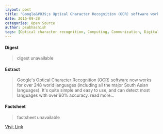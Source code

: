 ```yaml
---
layout: post
title: "Google&#039;s Optical Character Recognition (OCR) software works for 248+ languages"
date: 2015-09-28
categories: Open Source
author: psubhashish
tags: [Optical character recognition, Computing, Communication, Digital media, Human communication, Language, Software, Technology, Featured]
---
```



#### Digest
>digest unavailable

#### Extract
>Google's Optical Character Recognition (OCR) software now works for over 248 world languages (including all the major South Asian languages). It's quite simple and easy to use, and can detect most languages with over 90% accuracy. read more...

#### Factsheet
>factsheet unavailable

[Visit Link](http://opensource.com/life/15/9/open-source-extract-text-images)



